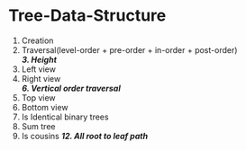 # Tree-Data-Structure
  1. Creation
  2. Traversal(level-order + pre-order + in-order + post-order) <br>
***3. Height***
  4. Left view
  5. Right view <br> 
***6. Vertical order traversal***
  7.  Top view
  8.  Bottom view
  9.  Is Identical binary trees
  10. Sum tree
  11. Is cousins
***12. All root to leaf path***

